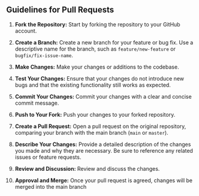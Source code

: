 ## Guidelines for Pull Requests

1. **Fork the Repository:** Start by forking the repository to your GitHub account.

2. **Create a Branch:** Create a new branch for your feature or bug fix. Use a descriptive name for the branch, such as `feature/new-feature` or `bugfix/fix-issue-name`.

3. **Make Changes:** Make your changes or additions to the codebase.

4. **Test Your Changes:** Ensure that your changes do not introduce new bugs and that the existing functionality still works as expected.

5. **Commit Your Changes:** Commit your changes with a clear and concise commit message.

6. **Push to Your Fork:** Push your changes to your forked repository.

7. **Create a Pull Request:** Open a pull request on the original repository, comparing your branch with the main branch (`main` or `master`).

8. **Describe Your Changes:** Provide a detailed description of the changes you made and why they are necessary. Be sure to reference any related issues or feature requests.

9. **Review and Discussion:** Review and discuss the changes.

10. **Approval and Merge:** Once your pull request is agreed, changes will be merged into the main branch